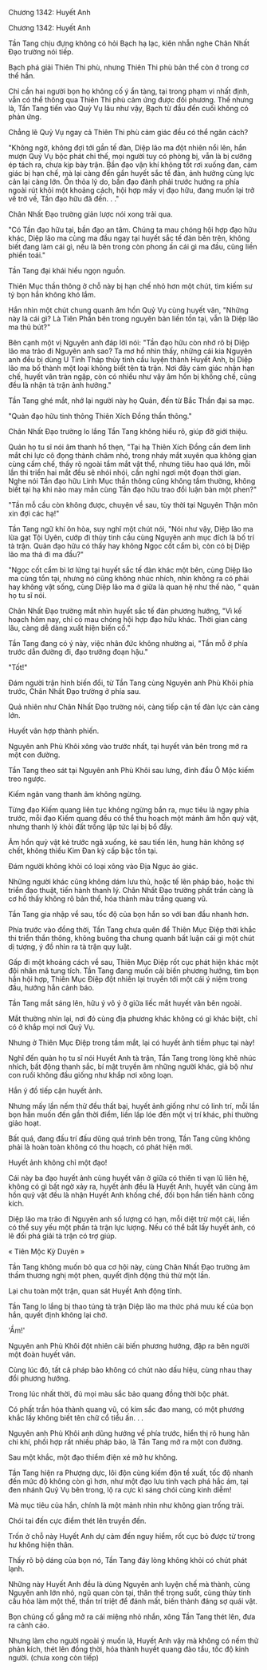 




Chương 1342: Huyết Anh


Chương 1342: Huyết Anh

Tần Tang chịu đựng không có hỏi Bạch hạ lạc, kiên nhẫn nghe Chân Nhất Đạo trường nói tiếp.

Bạch phá giải Thiên Thi phù, nhưng Thiên Thi phù bản thể còn ở trong cơ thể hắn.

Chỉ cần hai người bọn họ không cố ý ẩn tàng, tại trong phạm vi nhất định, vẫn có thể thông qua Thiên Thi phù cảm ứng được đối phương. Thế nhưng là, Tần Tang tiến vào Quỷ Vụ lâu như vậy, Bạch từ đầu đến cuối không có phản ứng.

Chẳng lẽ Quỷ Vụ ngay cả Thiên Thi phù cảm giác đều có thể ngăn cách?

"Không ngờ, không đợi tới gần tế đàn, Diệp lão ma đột nhiên nổi lên, hắn mượn Quỷ Vụ bộc phát chi thế, mọi người tuy có phòng bị, vẫn là bị cưỡng ép tách ra, chưa kịp bày trận. Bần đạo vận khí không tốt rơi xuống đan, cảm giác bị hạn chế, mà lại càng đến gần huyết sắc tế đàn, ảnh hưởng cùng lực cản lại càng lớn. Ổn thỏa lý do, bần đạo đành phải trước hướng ra phía ngoài rút khỏi một khoảng cách, hội hợp mấy vị đạo hữu, đang muốn lại trở về trở về, Tần đạo hữu đã đến. . ."

Chân Nhất Đạo trường giản lược nói xong trải qua.

"Có Tần đạo hữu tại, bần đạo an tâm. Chúng ta mau chóng hội hợp đạo hữu khác, Diệp lão ma cùng ma đầu ngay tại huyết sắc tế đàn bên trên, không biết đang làm cái gì, nếu là bên trong còn phong ấn cái gì ma đầu, cũng liền phiền toái."

Tần Tang đại khái hiểu ngọn nguồn.

Thiên Mục thần thông ở chỗ này bị hạn chế nhỏ hơn một chút, tìm kiếm sư tỷ bọn hắn không khó lắm.

Hắn nhìn một chút chung quanh âm hồn Quỷ Vụ cùng huyết vân, "Những này là cái gì? Là Tiên Phần bên trong nguyên bản liền tồn tại, vẫn là Diệp lão ma thủ bút?"

Bên cạnh một vị Nguyên anh đáp lời nói: "Tần đạo hữu còn nhớ rõ bị Diệp lão ma trảo đi Nguyên anh sao? Ta mơ hồ nhìn thấy, những cái kia Nguyên anh đều bị dùng U Tinh Tháp thủy tinh cầu luyện thành Huyết Anh, bị Diệp lão ma bố thành một loại không biết tên tà trận. Nơi đây cảm giác nhận hạn chế, huyết vân tràn ngập, còn có nhiều như vậy âm hồn bị khống chế, cũng đều là nhận tà trận ảnh hưởng."

Tần Tang ghé mắt, nhớ lại người này họ Quản, đến từ Bắc Thần đại sa mạc.

"Quản đạo hữu tinh thông Thiên Xích Đồng thần thông."

Chân Nhất Đạo trường lo lắng Tần Tang không hiểu rõ, giúp đỡ giới thiệu.

Quản họ tu sĩ nói âm thanh hổ thẹn, "Tại hạ Thiên Xích Đồng cần đem linh mắt chi lực cô đọng thành châm nhỏ, trong nháy mắt xuyên qua không gian cùng cấm chế, thấy rõ ngoài tầm mắt vật thể, nhưng tiêu hao quá lớn, mỗi lần thi triển hai mắt đều sẽ nhói nhói, cần nghỉ ngơi một đoạn thời gian. Nghe nói Tần đạo hữu Linh Mục thần thông cũng không tầm thường, không biết tại hạ khi nào may mắn cùng Tần đạo hữu trao đổi luận bàn một phen?"

"Tần mỗ cầu còn không được, chuyện về sau, tùy thời tại Nguyên Thận môn xin đợi các hạ!"

Tần Tang ngữ khí ôn hòa, suy nghĩ một chút nói, "Nói như vậy, Diệp lão ma lừa gạt Tội Uyên, cướp đi thủy tinh cầu cùng Nguyên anh mục đích là bố trí tà trận. Quản đạo hữu có thấy hay không Ngọc cốt cẩm bì, còn có bị Diệp lão ma thả đi ma đầu?"

"Ngọc cốt cẩm bì lơ lửng tại huyết sắc tế đàn khác một bên, cùng Diệp lão ma cùng tồn tại, nhưng nó cũng không nhúc nhích, nhìn không ra có phải hay không vật sống, cùng Diệp lão ma ở giữa là quan hệ như thế nào, " quản họ tu sĩ nói.

Chân Nhất Đạo trường mắt nhìn huyết sắc tế đàn phương hướng, "Vì kế hoạch hôm nay, chỉ có mau chóng hội hợp đạo hữu khác. Thời gian càng lâu, càng dễ dàng xuất hiện biến cố."

Tần Tang đang có ý này, việc nhân đức không nhường ai, "Tần mỗ ở phía trước dẫn đường đi, đạo trưởng đoạn hậu."

"Tốt!"

Đám người trận hình biến đổi, từ Tần Tang cùng Nguyên anh Phù Khôi phía trước, Chân Nhất Đạo trường ở phía sau.

Quả nhiên như Chân Nhất Đạo trường nói, càng tiếp cận tế đàn lực cản càng lớn.

Huyết vân hợp thành phiến.

Nguyên anh Phù Khôi xông vào trước nhất, tại huyết vân bên trong mở ra một con đường.

Tần Tang theo sát tại Nguyên anh Phù Khôi sau lưng, đỉnh đầu Ô Mộc kiếm treo ngược.

Kiếm ngân vang thanh âm không ngừng.

Từng đạo Kiếm quang liên tục không ngừng bắn ra, mục tiêu là ngay phía trước, mỗi đạo Kiếm quang đều có thể thu hoạch một mảnh âm hồn quỷ vật, nhưng thanh lý khỏi đất trống lập tức lại bị bổ đầy.

Âm hồn quỷ vật kẻ trước ngã xuống, kẻ sau tiến lên, hung hãn không sợ chết, không thiếu Kim Đan kỳ cấp bậc tồn tại.

Đám người không khỏi có loại xông vào Địa Ngục ảo giác.

Những người khác cũng không dám lưu thủ, hoặc tế lên pháp bảo, hoặc thi triển đạo thuật, tiến hành thanh lý. Chân Nhất Đạo trường phất trần càng là cơ hồ thấy không rõ bản thể, hóa thành màu trắng quang vũ.

Tần Tang gia nhập về sau, tốc độ của bọn hắn so với ban đầu nhanh hơn.

Phía trước vào đồng thời, Tần Tang chưa quên để Thiên Mục Điệp thời khắc thi triển thần thông, không buông tha chung quanh bất luận cái gì một chút dị tượng, ý đồ nhìn ra tà trận quy luật.

Gấp đi một khoảng cách về sau, Thiên Mục Điệp rốt cục phát hiện khác một đội nhân mã tung tích. Tần Tang đang muốn cải biến phương hướng, tìm bọn hắn hội hợp, Thiên Mục Điệp đột nhiên lại truyền tới một cái ý niệm trong đầu, hướng hắn cảnh báo.

Tần Tang mắt sáng lên, hữu ý vô ý ở giữa liếc mắt huyết vân bên ngoài.

Mắt thường nhìn lại, nơi đó cùng địa phương khác không có gì khác biệt, chỉ có ở khắp mọi nơi Quỷ Vụ.

Nhưng ở Thiên Mục Điệp trong tầm mắt, lại có huyết ảnh tiềm phục tại này!

Nghĩ đến quản họ tu sĩ nói Huyết Anh tà trận, Tần Tang trong lòng khẽ nhúc nhích, bất động thanh sắc, bí mật truyền âm những người khác, giả bộ như con ruồi không đầu giống như khắp nơi xông loạn.

Hắn ý đồ tiếp cận huyết ảnh.

Nhưng mấy lần nếm thử đều thất bại, huyết ảnh giống như có linh trí, mỗi lần bọn hắn muốn đến gần thời điểm, liền lấp lóe đến một vị trí khác, phi thường giảo hoạt.

Bất quá, đang đấu trí đấu dũng quá trình bên trong, Tần Tang cũng không phải là hoàn toàn không có thu hoạch, có phát hiện mới.

Huyết ảnh không chỉ một đạo!

Cái này ba đạo huyết ảnh cùng huyết vân ở giữa có thiên ti vạn lũ liên hệ, không có gì bất ngờ xảy ra, huyết ảnh đều là Huyết Anh, huyết vân cùng âm hồn quỷ vật đều là nhận Huyết Anh khống chế, đối bọn hắn tiến hành công kích.

Diệp lão ma trảo đi Nguyên anh số lượng có hạn, mỗi diệt trừ một cái, liền có thể suy yếu một phần tà trận lực lượng. Nếu có thể bắt lấy huyết ảnh, có lẽ đối phá giải tà trận có trợ giúp.

« Tiên Mộc Kỳ Duyên »

Tần Tang không muốn bỏ qua cơ hội này, cùng Chân Nhất Đạo trường âm thầm thương nghị một phen, quyết định động thủ thử một lần.

Lại chu toàn một trận, quan sát Huyết Anh động tĩnh.

Tần Tang lo lắng bị thao túng tà trận Diệp lão ma thức phá mưu kế của bọn hắn, quyết định không lại chờ.

'Ầm!'

Nguyên anh Phù Khôi đột nhiên cải biến phương hướng, đập ra bên người một đoàn huyết vân.

Cùng lúc đó, tất cả pháp bảo không có chút nào dấu hiệu, cùng nhau thay đổi phương hướng.

Trong lúc nhất thời, đủ mọi màu sắc bảo quang đồng thời bộc phát.

Có phất trần hóa thành quang vũ, có kim sắc đao mang, có một phương khắc lấy không biết tên chữ cổ tiểu ấn. . .

Nguyên anh Phù Khôi anh dũng hướng về phía trước, hiển thị rõ hung hãn chi khí, phối hợp rất nhiều pháp bảo, là Tần Tang mở ra một con đường.

Sau một khắc, một đạo thiểm điện xé mở hư không.

Tần Tang hiện ra Phượng dực, lôi độn cùng kiếm độn tề xuất, tốc độ nhanh đến mức độ không còn gì hơn, như một đạo lưu tinh vạch phá hắc ám, tại đen nhánh Quỷ Vụ bên trong, lộ ra cực kì sáng chói cùng kinh diễm!

Mà mục tiêu của hắn, chính là một mảnh nhìn như không gian trống trải.

Chói tai đến cực điểm thét lên truyền đến.

Trốn ở chỗ này Huyết Anh dự cảm đến nguy hiểm, rốt cục bỏ được từ trong hư không hiện thân.

Thấy rõ bộ dáng của bọn nó, Tần Tang đáy lòng không khỏi có chút phát lạnh.

Những này Huyết Anh đều là dùng Nguyên anh luyện chế mà thành, cùng Nguyên anh lớn nhỏ, ngũ quan còn tại, thân thể trong suốt, cùng thủy tinh cầu hòa làm một thể, thần trí triệt để đánh mất, biến thành đáng sợ quái vật.

Bọn chúng cố gắng mở ra cái miệng nhỏ nhắn, xông Tần Tang thét lên, đưa ra cảnh cáo.

Nhưng làm cho người ngoài ý muốn là, Huyết Anh vậy mà không có nếm thử phản kích, thét lên đồng thời, hóa thành huyết quang đào tẩu, tốc độ kinh người. (chưa xong còn tiếp)




